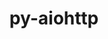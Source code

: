 ---
title: "py-aiohttp"
layout: cache
categories: [package, develop]
meta: {"compilers": ["apple-clang@=16.0.0", "gcc@=11.4.0", "gcc@=13.2.0", "gcc@=9.4.0", "oneapi@=2024.2.1"], "num_specs": 56, "num_specs_by_stack": {"e4s": 10, "e4s-neoverse_v1": 6, "e4s-oneapi": 5, "e4s-power": 1, "ml-darwin-aarch64-mps": 4, "ml-linux-aarch64-cpu": 15, "ml-linux-aarch64-cuda": 15, "ml-linux-x86_64-cpu": 15, "ml-linux-x86_64-cuda": 15, "root": 56}, "oss": ["sequoia", "ubuntu20.04", "ubuntu22.04", "ubuntu24.04"], "platforms": ["darwin", "linux"], "stacks": ["e4s", "e4s-neoverse_v1", "e4s-oneapi", "e4s-power", "ml-darwin-aarch64-mps", "ml-linux-aarch64-cpu", "ml-linux-aarch64-cuda", "ml-linux-x86_64-cpu", "ml-linux-x86_64-cuda", "root"], "targets": ["aarch64", "neoverse_v1", "ppc64le", "x86_64_v3"], "versions": ["3.9.5"]}
spec_details: [{"compiler": "gcc@=11.4.0", "hash": "24lrljpilmppflnmdw4bb2m5slysgqsa", "os": "ubuntu22.04", "platform": "linux", "size": "-", "stacks": ["e4s", "root"], "target": "x86_64_v3", "variants": ["build_system=python_pip"], "versions": ["3.9.5"]}, {"compiler": "gcc@=13.2.0", "hash": "2keju5tv7utafexbowdkecoztdqhnhqw", "os": "ubuntu24.04", "platform": "linux", "size": "-", "stacks": ["ml-linux-aarch64-cpu", "ml-linux-aarch64-cuda", "root"], "target": "aarch64", "variants": ["build_system=python_pip"], "versions": ["3.9.5"]}, {"compiler": "gcc@=13.2.0", "hash": "4ak3gftgtlvyhudmi6hc45qe6fubutgd", "os": "ubuntu24.04", "platform": "linux", "size": "-", "stacks": ["ml-linux-aarch64-cpu", "ml-linux-aarch64-cuda", "root"], "target": "aarch64", "variants": ["build_system=python_pip"], "versions": ["3.9.5"]}, {"compiler": "gcc@=11.4.0", "hash": "4w5tfqxo7bbz43vpvbxdcdle4d35dmdp", "os": "ubuntu22.04", "platform": "linux", "size": "-", "stacks": ["e4s", "root"], "target": "x86_64_v3", "variants": ["build_system=python_pip"], "versions": ["3.9.5"]}, {"compiler": "gcc@=13.2.0", "hash": "5vyixlkqhhx6fskl5mc47i6reiap7hpl", "os": "ubuntu24.04", "platform": "linux", "size": "-", "stacks": ["ml-linux-x86_64-cpu", "ml-linux-x86_64-cuda", "root"], "target": "x86_64_v3", "variants": ["build_system=python_pip"], "versions": ["3.9.5"]}, {"compiler": "gcc@=13.2.0", "hash": "65cotbciusmwkhpe4ivy4g6zvgfyxaj3", "os": "ubuntu24.04", "platform": "linux", "size": "-", "stacks": ["ml-linux-x86_64-cpu", "ml-linux-x86_64-cuda", "root"], "target": "x86_64_v3", "variants": ["build_system=python_pip"], "versions": ["3.9.5"]}, {"compiler": "apple-clang@=16.0.0", "hash": "6gwma5sv2v73bswv4ulzehsnrdu5gunx", "os": "sequoia", "platform": "darwin", "size": "-", "stacks": ["ml-darwin-aarch64-mps", "root"], "target": "aarch64", "variants": ["build_system=python_pip"], "versions": ["3.9.5"]}, {"compiler": "gcc@=13.2.0", "hash": "6kh46cp7uz5tcnwl7bu6vlli7c7buzod", "os": "ubuntu24.04", "platform": "linux", "size": "-", "stacks": ["ml-linux-x86_64-cpu", "ml-linux-x86_64-cuda", "root"], "target": "x86_64_v3", "variants": ["build_system=python_pip"], "versions": ["3.9.5"]}, {"compiler": "gcc@=11.4.0", "hash": "6wqgbspv7qu36jeokajrbqabpqyuz5w2", "os": "ubuntu22.04", "platform": "linux", "size": "-", "stacks": ["e4s", "root"], "target": "x86_64_v3", "variants": ["build_system=python_pip"], "versions": ["3.9.5"]}, {"compiler": "oneapi@=2024.2.1", "hash": "7bya7o55gtibk2nwcg4iaaxaw2rgc43l", "os": "ubuntu22.04", "platform": "linux", "size": "-", "stacks": ["e4s-oneapi", "root"], "target": "x86_64_v3", "variants": ["build_system=python_pip"], "versions": ["3.9.5"]}, {"compiler": "gcc@=13.2.0", "hash": "7d7lj7uf6m7pg2qp6zejwhoegllljznc", "os": "ubuntu24.04", "platform": "linux", "size": "-", "stacks": ["ml-linux-x86_64-cpu", "ml-linux-x86_64-cuda", "root"], "target": "x86_64_v3", "variants": ["build_system=python_pip"], "versions": ["3.9.5"]}, {"compiler": "gcc@=11.4.0", "hash": "7mnksjqtyzttzi3dt4epwff2bhx7zogx", "os": "ubuntu22.04", "platform": "linux", "size": "-", "stacks": ["e4s-neoverse_v1", "root"], "target": "neoverse_v1", "variants": ["build_system=python_pip"], "versions": ["3.9.5"]}, {"compiler": "gcc@=13.2.0", "hash": "acitjjrghga3dzk7jz6iq3okwa5mgz5f", "os": "ubuntu24.04", "platform": "linux", "size": "-", "stacks": ["ml-linux-aarch64-cpu", "ml-linux-aarch64-cuda", "root"], "target": "aarch64", "variants": ["build_system=python_pip"], "versions": ["3.9.5"]}, {"compiler": "oneapi@=2024.2.1", "hash": "acqivgss6rr4f3ndyp7rxlgf3hgktaiz", "os": "ubuntu22.04", "platform": "linux", "size": "-", "stacks": ["e4s-oneapi", "root"], "target": "x86_64_v3", "variants": ["build_system=python_pip"], "versions": ["3.9.5"]}, {"compiler": "gcc@=13.2.0", "hash": "as6lmgnvdsnbqs33ljihyizdrcelm52f", "os": "ubuntu24.04", "platform": "linux", "size": "-", "stacks": ["ml-linux-x86_64-cpu", "ml-linux-x86_64-cuda", "root"], "target": "x86_64_v3", "variants": ["build_system=python_pip"], "versions": ["3.9.5"]}, {"compiler": "gcc@=13.2.0", "hash": "bevsv6majcgw3q6ke4rshxuxyfqobvdf", "os": "ubuntu24.04", "platform": "linux", "size": "-", "stacks": ["ml-linux-aarch64-cpu", "ml-linux-aarch64-cuda", "root"], "target": "aarch64", "variants": ["build_system=python_pip"], "versions": ["3.9.5"]}, {"compiler": "gcc@=11.4.0", "hash": "bhjrhzyrhmh5fti3obswopnn3swjlka3", "os": "ubuntu22.04", "platform": "linux", "size": "-", "stacks": ["e4s-neoverse_v1", "root"], "target": "neoverse_v1", "variants": ["build_system=python_pip"], "versions": ["3.9.5"]}, {"compiler": "gcc@=13.2.0", "hash": "cbdn5znfipwaxarlxreab4qqo7vmhn36", "os": "ubuntu24.04", "platform": "linux", "size": "-", "stacks": ["ml-linux-x86_64-cpu", "ml-linux-x86_64-cuda", "root"], "target": "x86_64_v3", "variants": ["build_system=python_pip"], "versions": ["3.9.5"]}, {"compiler": "gcc@=13.2.0", "hash": "ce2ljm4ph6jzmbrghatpd65jkchpmjhi", "os": "ubuntu24.04", "platform": "linux", "size": "-", "stacks": ["ml-linux-aarch64-cpu", "ml-linux-aarch64-cuda", "root"], "target": "aarch64", "variants": ["build_system=python_pip"], "versions": ["3.9.5"]}, {"compiler": "gcc@=13.2.0", "hash": "ctr2kql66jomdlgqjjkgy5n72bmnqgjg", "os": "ubuntu24.04", "platform": "linux", "size": "-", "stacks": ["ml-linux-aarch64-cpu", "ml-linux-aarch64-cuda", "root"], "target": "aarch64", "variants": ["build_system=python_pip"], "versions": ["3.9.5"]}, {"compiler": "gcc@=11.4.0", "hash": "dckvithx6zrifbgu6pdhdnbpuhc2bw3h", "os": "ubuntu22.04", "platform": "linux", "size": "-", "stacks": ["e4s", "root"], "target": "x86_64_v3", "variants": ["build_system=python_pip"], "versions": ["3.9.5"]}, {"compiler": "gcc@=9.4.0", "hash": "djbzqjlkbgotxsivoumfvnoeu5g66wmg", "os": "ubuntu20.04", "platform": "linux", "size": "-", "stacks": ["e4s-power", "root"], "target": "ppc64le", "variants": ["build_system=python_pip"], "versions": ["3.9.5"]}, {"compiler": "apple-clang@=16.0.0", "hash": "dtnph4hkne24e3mnao62e6kvwmy5y73l", "os": "sequoia", "platform": "darwin", "size": "-", "stacks": ["ml-darwin-aarch64-mps", "root"], "target": "aarch64", "variants": ["build_system=python_pip"], "versions": ["3.9.5"]}, {"compiler": "gcc@=13.2.0", "hash": "fdxqt2wsvyojt7ka5n4tnhcfrk6y4t5v", "os": "ubuntu24.04", "platform": "linux", "size": "-", "stacks": ["ml-linux-aarch64-cpu", "ml-linux-aarch64-cuda", "root"], "target": "aarch64", "variants": ["build_system=python_pip"], "versions": ["3.9.5"]}, {"compiler": "gcc@=13.2.0", "hash": "fluddxrvvneaxcvunl4stempb6obfrdp", "os": "ubuntu24.04", "platform": "linux", "size": "-", "stacks": ["ml-linux-x86_64-cpu", "ml-linux-x86_64-cuda", "root"], "target": "x86_64_v3", "variants": ["build_system=python_pip"], "versions": ["3.9.5"]}, {"compiler": "apple-clang@=16.0.0", "hash": "g5776qcaog3lecilrqe3snxp3soc2cqs", "os": "sequoia", "platform": "darwin", "size": "-", "stacks": ["ml-darwin-aarch64-mps", "root"], "target": "aarch64", "variants": ["build_system=python_pip"], "versions": ["3.9.5"]}, {"compiler": "gcc@=13.2.0", "hash": "h6dd6c7y56waot4rrkrcg6dqfcwakj5p", "os": "ubuntu24.04", "platform": "linux", "size": "-", "stacks": ["ml-linux-aarch64-cpu", "ml-linux-aarch64-cuda", "root"], "target": "aarch64", "variants": ["build_system=python_pip"], "versions": ["3.9.5"]}, {"compiler": "gcc@=13.2.0", "hash": "haoxaca7ghledxc4rbhf4gq4dkywyu56", "os": "ubuntu24.04", "platform": "linux", "size": "-", "stacks": ["ml-linux-aarch64-cpu", "ml-linux-aarch64-cuda", "root"], "target": "aarch64", "variants": ["build_system=python_pip"], "versions": ["3.9.5"]}, {"compiler": "gcc@=11.4.0", "hash": "ik6euo5ooq7t57koi5aktsgideiitylm", "os": "ubuntu22.04", "platform": "linux", "size": "-", "stacks": ["e4s-neoverse_v1", "root"], "target": "neoverse_v1", "variants": ["build_system=python_pip"], "versions": ["3.9.5"]}, {"compiler": "gcc@=13.2.0", "hash": "ivnwtaixals4y6cug4h554monoxk2zev", "os": "ubuntu24.04", "platform": "linux", "size": "-", "stacks": ["ml-linux-aarch64-cpu", "ml-linux-aarch64-cuda", "root"], "target": "aarch64", "variants": ["build_system=python_pip"], "versions": ["3.9.5"]}, {"compiler": "gcc@=13.2.0", "hash": "jbr5hknxhzudki3fl7kytrje7ckokya3", "os": "ubuntu24.04", "platform": "linux", "size": "-", "stacks": ["ml-linux-aarch64-cpu", "ml-linux-aarch64-cuda", "root"], "target": "aarch64", "variants": ["build_system=python_pip"], "versions": ["3.9.5"]}, {"compiler": "gcc@=11.4.0", "hash": "las2tmduh6iqs7ruqbiccyff4aavpfbr", "os": "ubuntu22.04", "platform": "linux", "size": "-", "stacks": ["e4s", "root"], "target": "x86_64_v3", "variants": ["build_system=python_pip"], "versions": ["3.9.5"]}, {"compiler": "gcc@=11.4.0", "hash": "lce2fkuntmbmxyywrtyh54hf4g6grsk7", "os": "ubuntu22.04", "platform": "linux", "size": "-", "stacks": ["e4s", "root"], "target": "x86_64_v3", "variants": ["build_system=python_pip"], "versions": ["3.9.5"]}, {"compiler": "gcc@=11.4.0", "hash": "liu3qf5fo6iifhfhtetldfs5oslddipe", "os": "ubuntu22.04", "platform": "linux", "size": "-", "stacks": ["e4s", "root"], "target": "x86_64_v3", "variants": ["build_system=python_pip"], "versions": ["3.9.5"]}, {"compiler": "gcc@=11.4.0", "hash": "lumneyhsqu2vxx3syoapjoxkcz542uqx", "os": "ubuntu22.04", "platform": "linux", "size": "-", "stacks": ["e4s-neoverse_v1", "root"], "target": "neoverse_v1", "variants": ["build_system=python_pip"], "versions": ["3.9.5"]}, {"compiler": "oneapi@=2024.2.1", "hash": "lxwzqx4z7jyi74zzohyjr5niwat7s4zv", "os": "ubuntu22.04", "platform": "linux", "size": "-", "stacks": ["e4s-oneapi", "root"], "target": "x86_64_v3", "variants": ["build_system=python_pip"], "versions": ["3.9.5"]}, {"compiler": "gcc@=13.2.0", "hash": "ly3kp3u7baloh2rf263ohhep5kvkyuli", "os": "ubuntu24.04", "platform": "linux", "size": "-", "stacks": ["ml-linux-aarch64-cpu", "ml-linux-aarch64-cuda", "root"], "target": "aarch64", "variants": ["build_system=python_pip"], "versions": ["3.9.5"]}, {"compiler": "gcc@=11.4.0", "hash": "m76q5jyvhuxmjhcgmg2e7fk2wat5vkmv", "os": "ubuntu22.04", "platform": "linux", "size": "-", "stacks": ["e4s-neoverse_v1", "root"], "target": "neoverse_v1", "variants": ["build_system=python_pip"], "versions": ["3.9.5"]}, {"compiler": "gcc@=13.2.0", "hash": "mh5cmwr5sjduk766thnsv3sr36wzzrs4", "os": "ubuntu24.04", "platform": "linux", "size": "-", "stacks": ["ml-linux-aarch64-cpu", "ml-linux-aarch64-cuda", "root"], "target": "aarch64", "variants": ["build_system=python_pip"], "versions": ["3.9.5"]}, {"compiler": "gcc@=13.2.0", "hash": "oa6vjfroy76bpnmxvaz52lxcmelvjduo", "os": "ubuntu24.04", "platform": "linux", "size": "-", "stacks": ["ml-linux-x86_64-cpu", "ml-linux-x86_64-cuda", "root"], "target": "x86_64_v3", "variants": ["build_system=python_pip"], "versions": ["3.9.5"]}, {"compiler": "gcc@=13.2.0", "hash": "oilqw4kh246zh27laxdvwntujry6gley", "os": "ubuntu24.04", "platform": "linux", "size": "-", "stacks": ["ml-linux-aarch64-cpu", "ml-linux-aarch64-cuda", "root"], "target": "aarch64", "variants": ["build_system=python_pip"], "versions": ["3.9.5"]}, {"compiler": "gcc@=11.4.0", "hash": "oprer4jbhnxp3uf2kqanxnvug32m7y37", "os": "ubuntu22.04", "platform": "linux", "size": "-", "stacks": ["e4s-neoverse_v1", "root"], "target": "neoverse_v1", "variants": ["build_system=python_pip"], "versions": ["3.9.5"]}, {"compiler": "gcc@=13.2.0", "hash": "pzjl5ux7mnj7tj5k6rfpeaiqdef7tpkn", "os": "ubuntu24.04", "platform": "linux", "size": "-", "stacks": ["ml-linux-x86_64-cpu", "ml-linux-x86_64-cuda", "root"], "target": "x86_64_v3", "variants": ["build_system=python_pip"], "versions": ["3.9.5"]}, {"compiler": "gcc@=11.4.0", "hash": "qerbicaoy6iob4zfw543xwo6hr7cyclh", "os": "ubuntu22.04", "platform": "linux", "size": "-", "stacks": ["e4s", "root"], "target": "x86_64_v3", "variants": ["build_system=python_pip"], "versions": ["3.9.5"]}, {"compiler": "gcc@=13.2.0", "hash": "rbcdz3onn2mb5dy7jifx3hn6x2yy27ik", "os": "ubuntu24.04", "platform": "linux", "size": "-", "stacks": ["ml-linux-x86_64-cpu", "ml-linux-x86_64-cuda", "root"], "target": "x86_64_v3", "variants": ["build_system=python_pip"], "versions": ["3.9.5"]}, {"compiler": "gcc@=13.2.0", "hash": "scxkrhk2scadwmyffs3ywu7dhy4njvvl", "os": "ubuntu24.04", "platform": "linux", "size": "-", "stacks": ["ml-linux-aarch64-cpu", "ml-linux-aarch64-cuda", "root"], "target": "aarch64", "variants": ["build_system=python_pip"], "versions": ["3.9.5"]}, {"compiler": "oneapi@=2024.2.1", "hash": "siusubrljrsb2ac3ngegcfugi6j53zfh", "os": "ubuntu22.04", "platform": "linux", "size": "-", "stacks": ["e4s-oneapi", "root"], "target": "x86_64_v3", "variants": ["build_system=python_pip"], "versions": ["3.9.5"]}, {"compiler": "gcc@=13.2.0", "hash": "sjo6w2d2shu6ayyqohofyno64l7pjpjq", "os": "ubuntu24.04", "platform": "linux", "size": "-", "stacks": ["ml-linux-x86_64-cpu", "ml-linux-x86_64-cuda", "root"], "target": "x86_64_v3", "variants": ["build_system=python_pip"], "versions": ["3.9.5"]}, {"compiler": "oneapi@=2024.2.1", "hash": "t2he6iwsj2niqddagsmr27pxuzcvtoa2", "os": "ubuntu22.04", "platform": "linux", "size": "-", "stacks": ["e4s-oneapi", "root"], "target": "x86_64_v3", "variants": ["build_system=python_pip"], "versions": ["3.9.5"]}, {"compiler": "gcc@=11.4.0", "hash": "tv3r4sm6d3g6m52yt6zyf3ljme7gbxho", "os": "ubuntu22.04", "platform": "linux", "size": "-", "stacks": ["e4s", "root"], "target": "x86_64_v3", "variants": ["build_system=python_pip"], "versions": ["3.9.5"]}, {"compiler": "gcc@=13.2.0", "hash": "udq2eydwshuftyypcabucmayleql7duv", "os": "ubuntu24.04", "platform": "linux", "size": "-", "stacks": ["ml-linux-x86_64-cpu", "ml-linux-x86_64-cuda", "root"], "target": "x86_64_v3", "variants": ["build_system=python_pip"], "versions": ["3.9.5"]}, {"compiler": "gcc@=13.2.0", "hash": "unrchg24g3bkvi5ylm5orryddoidf7jr", "os": "ubuntu24.04", "platform": "linux", "size": "-", "stacks": ["ml-linux-x86_64-cpu", "ml-linux-x86_64-cuda", "root"], "target": "x86_64_v3", "variants": ["build_system=python_pip"], "versions": ["3.9.5"]}, {"compiler": "gcc@=13.2.0", "hash": "wyc4bdbylaeb2klcrfkxjdk6gnvirj5m", "os": "ubuntu24.04", "platform": "linux", "size": "-", "stacks": ["ml-linux-x86_64-cpu", "ml-linux-x86_64-cuda", "root"], "target": "x86_64_v3", "variants": ["build_system=python_pip"], "versions": ["3.9.5"]}, {"compiler": "gcc@=11.4.0", "hash": "xzu2njp6bhm5i7xyu3j3y6snfc2wwyn3", "os": "ubuntu22.04", "platform": "linux", "size": "-", "stacks": ["e4s", "root"], "target": "x86_64_v3", "variants": ["build_system=python_pip"], "versions": ["3.9.5"]}, {"compiler": "gcc@=13.2.0", "hash": "yomu57ova3y6phl7rgeneqak6cbz45wr", "os": "ubuntu24.04", "platform": "linux", "size": "-", "stacks": ["ml-linux-x86_64-cpu", "ml-linux-x86_64-cuda", "root"], "target": "x86_64_v3", "variants": ["build_system=python_pip"], "versions": ["3.9.5"]}, {"compiler": "apple-clang@=16.0.0", "hash": "z4htqb274vtrjrlzpql2ebc5ydoo4w3z", "os": "sequoia", "platform": "darwin", "size": "-", "stacks": ["ml-darwin-aarch64-mps", "root"], "target": "aarch64", "variants": ["build_system=python_pip"], "versions": ["3.9.5"]}]
---